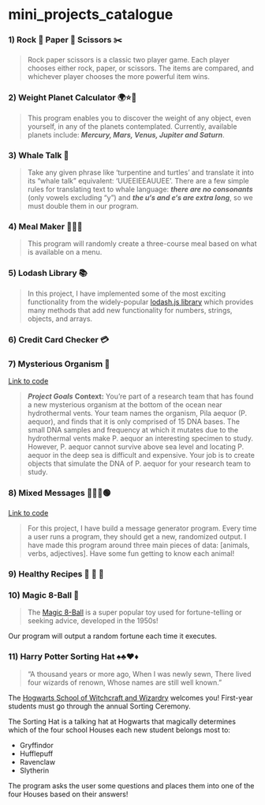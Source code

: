 # mini_projects_catalogue

### 1) Rock 🗿 Paper 🧻 Scissors ✂️

> Rock paper scissors is a classic two player game. Each player chooses either rock, paper, or scissors. The items are compared, and whichever player chooses the more powerful item wins.

### 2) Weight Planet Calculator 🌍⭐🌙

> This program enables you to discover the weight of any object, even yourself, in any of the planets contemplated. Currently, available planets include: ***Mercury, Mars, Venus, Jupiter and Saturn***.

### 3) Whale Talk 🐋

> Take any given phrase like ‘turpentine and turtles’ and translate it into its “whale talk” equivalent: ‘UUEEIEEAUUEE’. There are a few simple rules for translating text to whale language: ***there are no consonants*** (only vowels excluding “y”) and ***the u‘s and e‘s are extra long***, so we must double them in our program.

### 4) Meal Maker 🥗🥩🧁

> This program will randomly create a three-course meal based on what is available on a menu.

### 5) Lodash Library 📚

> In this project, I have implemented some of the most exciting functionality from the widely-popular [lodash.js library](https://lodash.com/docs/4.17.15) which provides many methods that add new functionality for numbers, strings, objects, and arrays.

### 6) Credit Card Checker 💳

### 7) Mysterious Organism 🦠
[Link to code](https://github.com/iker-gonzalez/mini_projects_catalogue/blob/main/07_mysterious_Organism/mysterious_Organism.js)
> ***Project Goals***
**Context:** You’re part of a research team that has found a new mysterious organism at the bottom of the ocean near hydrothermal vents. Your team names the organism, Pila aequor (P. aequor), and finds that it is only comprised of 15 DNA bases. The small DNA samples and frequency at which it mutates due to the hydrothermal vents make P. aequor an interesting specimen to study. However, P. aequor cannot survive above sea level and locating P. aequor in the deep sea is difficult and expensive. Your job is to create objects that simulate the DNA of P. aequor for your research team to study.

### 8) Mixed Messages 💭🔴🔵🟢
[Link to code](https://github.com/iker-gonzalez/mini_projects_catalogue/blob/main/08_mixed_Messages/mixed_Messages.js)
> For this project, I have build a message generator program. Every time a user runs a program, they should get a new, randomized output. I have made this program around three main pieces of data: [animals, verbs, adjectives]. Have some fun getting to know each animal!

### 9) Healthy Recipes 🥬  🌽  🥦

### 10) Magic 8-Ball 🎱
>The [Magic 8-Ball](https://en.wikipedia.org/wiki/Magic_8-ball) is a super popular toy used for fortune-telling or seeking advice, developed in the 1950s!

Our program will output a random fortune each time it executes.

### 11) Harry Potter Sorting Hat ♠︎♣︎♥︎♦︎
>“A thousand years or more ago,
>When I was newly sewn,
>There lived four wizards of renown,
>Whose names are still well known.”

The [Hogwarts School of Witchcraft and Wizardry](https://en.wikipedia.org/wiki/Hogwarts) welcomes you! First-year students must go through the annual Sorting Ceremony.

The Sorting Hat is a talking hat at Hogwarts that magically determines which of the four school Houses each new student belongs most to:

- Gryffindor
- Hufflepuff
- Ravenclaw
- Slytherin

The program asks the user some questions and places them into one of the four Houses based on their answers!

